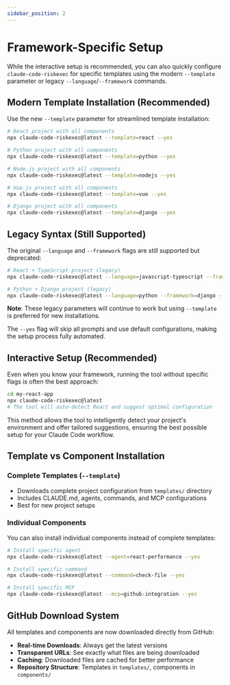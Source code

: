 ```yaml
---
sidebar_position: 2
---
```


# Framework-Specific Setup

While the interactive setup is recommended, you can also quickly configure `claude-code-riskexec` for specific templates using the modern `--template` parameter or legacy `--language`/`--framework` commands.

## Modern Template Installation (Recommended)

Use the new `--template` parameter for streamlined template installation:

```bash
# React project with all components
npx claude-code-riskexec@latest --template=react --yes

# Python project with all components
npx claude-code-riskexec@latest --template=python --yes

# Node.js project with all components
npx claude-code-riskexec@latest --template=nodejs --yes

# Vue.js project with all components
npx claude-code-riskexec@latest --template=vue --yes

# Django project with all components
npx claude-code-riskexec@latest --template=django --yes
```

## Legacy Syntax (Still Supported)

The original `--language` and `--framework` flags are still supported but deprecated:

```bash
# React + TypeScript project (legacy)
npx claude-code-riskexec@latest --language=javascript-typescript --framework=react --yes

# Python + Django project (legacy)
npx claude-code-riskexec@latest --language=python --framework=django --yes
```

**Note**: These legacy parameters will continue to work but using `--template` is preferred for new installations.

The `--yes` flag will skip all prompts and use default configurations, making the setup process fully automated.

## Interactive Setup (Recommended)

Even when you know your framework, running the tool without specific flags is often the best approach:

```bash
cd my-react-app
npx claude-code-riskexec@latest
# The tool will auto-detect React and suggest optimal configuration
```

This method allows the tool to intelligently detect your project's environment and offer tailored suggestions, ensuring the best possible setup for your Claude Code workflow.

## Template vs Component Installation

### Complete Templates (`--template`)
- Downloads complete project configuration from `templates/` directory
- Includes CLAUDE.md, agents, commands, and MCP configurations
- Best for new project setups

### Individual Components
You can also install individual components instead of complete templates:

```bash
# Install specific agent
npx claude-code-riskexec@latest --agent=react-performance --yes

# Install specific command
npx claude-code-riskexec@latest --command=check-file --yes

# Install specific MCP
npx claude-code-riskexec@latest --mcp=github-integration --yes
```

## GitHub Download System

All templates and components are now downloaded directly from GitHub:

- **Real-time Downloads**: Always get the latest versions
- **Transparent URLs**: See exactly what files are being downloaded
- **Caching**: Downloaded files are cached for better performance
- **Repository Structure**: Templates in `templates/`, components in `components/`
